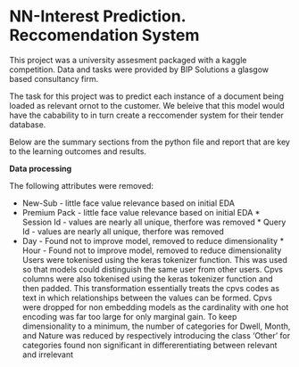# NN-Interest Prediction. Reccomendation System

This project was a university assesment packaged with a kaggle competition. Data and tasks were provided by BIP Solutions a glasgow based consultancy firm. 

The task for this project was to predict each instance of a document being loaded as relevant ornot to the customer. We beleive that this model would have the cabability to in turn create a reccomender system for their tender database. 

Below are the summary sections from the python file and report that are key to the learning outcomes and results. 

**Data processing**

The following attributes were removed:
* New-Sub - little face value relevance based on initial EDA
* Premium Pack - little face value relevance based on initial EDA * Session Id - values are nearly
all unique, therfore was removed * Query Id - values are nearly all unique, therfore was removed
* Day - Found not to improve model, removed to reduce dimensionality * Hour - Found not to
improve model, removed to reduce dimensionality
Users were tokenised using the keras tokenizer function. This was used so that models could
distinguish the same user from other users. Cpvs columns were also tokenised using the keras
tokenizer function and then padded. This transformation essentially treats the cpvs codes as text
in which relationships between the values can be formed. Cpvs were dropped for non embedding
models as the cardinality with one hot encoding was far too large for only marginal gain. To keep
dimensionality to a minimum, the number of categories for Dwell, Month, and Nature was reduced
by respectively introducing the class ‘Other’ for categories found non significant in differerentiating
between relevant and irrelevant




